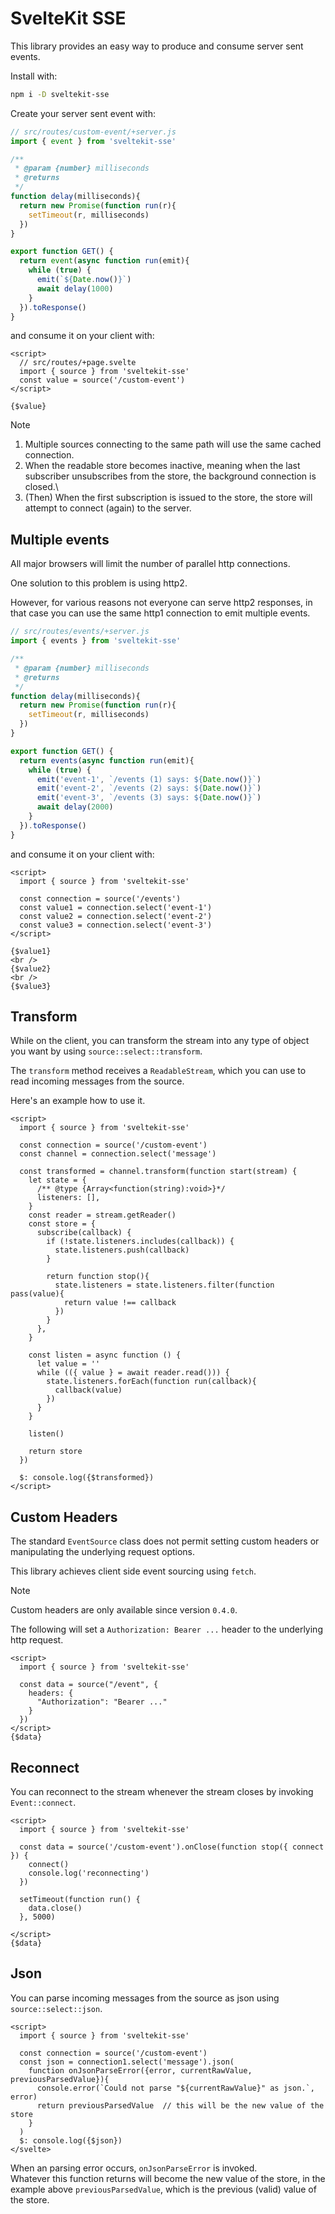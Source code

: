 # SvelteKit SSE

This library provides an easy way to produce and consume server sent events.

Install with:

```sh
npm i -D sveltekit-sse
```


Create your server sent event with:

```js
// src/routes/custom-event/+server.js
import { event } from 'sveltekit-sse'

/**
 * @param {number} milliseconds
 * @returns
 */
function delay(milliseconds){
  return new Promise(function run(r){
    setTimeout(r, milliseconds)
  })
}

export function GET() {
  return event(async function run(emit){
    while (true) {
      emit(`${Date.now()}`)
      await delay(1000)
    }
  }).toResponse()
}
```

and consume it on your client with:

```svelte
<script>
  // src/routes/+page.svelte
  import { source } from 'sveltekit-sse'
  const value = source('/custom-event')
</script>

{$value}
```

> [!NOTE]
> 1. Multiple sources connecting to the same path will use the same cached connection.
> 2. When the readable store becomes inactive, meaning when the last subscriber unsubscribes from the store, the background connection is closed.\
> 3. (Then) When the first subscription is issued to the store, the store will attempt to connect (again) to the server.

## Multiple events

All major browsers will limit the number of parallel http connections.

One solution to this problem is using http2.

However, for various reasons not everyone can serve http2 responses, in that case you can use the same http1 connection to emit multiple events.

```js
// src/routes/events/+server.js
import { events } from 'sveltekit-sse'

/**
 * @param {number} milliseconds
 * @returns
 */
function delay(milliseconds){
  return new Promise(function run(r){
    setTimeout(r, milliseconds)
  })
}

export function GET() {
  return events(async function run(emit){
    while (true) {
      emit('event-1', `/events (1) says: ${Date.now()}`)
      emit('event-2', `/events (2) says: ${Date.now()}`)
      emit('event-3', `/events (3) says: ${Date.now()}`)
      await delay(2000)
    }
  }).toResponse()
}
```

and consume it on your client with:

```svelte
<script>
  import { source } from 'sveltekit-sse'

  const connection = source('/events')
  const value1 = connection.select('event-1')
  const value2 = connection.select('event-2')
  const value3 = connection.select('event-3')
</script>

{$value1}
<br />
{$value2}
<br />
{$value3}
```

## Transform

While on the client, you can transform the stream into any type of object you want by using `source::select::transform`.

The `transform` method receives a `ReadableStream`, which you can use to read incoming messages from the source.

Here's an example how to use it.

```svelte
<script>
  import { source } from 'sveltekit-sse'

  const connection = source('/custom-event')
  const channel = connection.select('message')

  const transformed = channel.transform(function start(stream) {
    let state = {
      /** @type {Array<function(string):void>}*/
      listeners: [],
    }
    const reader = stream.getReader()
    const store = {
      subscribe(callback) {
        if (!state.listeners.includes(callback)) {
          state.listeners.push(callback)
        }

        return function stop(){
          state.listeners = state.listeners.filter(function pass(value){
            return value !== callback
          })
        }
      },
    }

    const listen = async function () {
      let value = ''
      while (({ value } = await reader.read())) {
        state.listeners.forEach(function run(callback){
          callback(value)
        })
      }
    }

    listen()

    return store
  })

  $: console.log({$transformed})
</script>
```


## Custom Headers

The standard `EventSource` class does not permit setting custom headers or manipulating the underlying request options.

This library achieves client side event sourcing using `fetch`.

> [!NOTE]
> Custom headers are only available since version `0.4.0`.

The following will set a `Authorization: Bearer ...` header to the underlying http request.

```svelte
<script>
  import { source } from 'sveltekit-sse'

  const data = source("/event", {
    headers: {
      "Authorization": "Bearer ..."
    }
  })
</script>
{$data}
```

## Reconnect

You can reconnect to the stream whenever the stream closes by invoking `Event::connect`.

```svelte
<script>
  import { source } from 'sveltekit-sse'

  const data = source('/custom-event').onClose(function stop({ connect }) {
    connect()
    console.log('reconnecting')
  })

  setTimeout(function run() {
    data.close()
  }, 5000)

</script>
{$data}
```

## Json

You can parse incoming messages from the source as json using `source::select::json`.


```svelte
<script>
  import { source } from 'sveltekit-sse'

  const connection = source('/custom-event')
  const json = connection1.select('message').json(
    function onJsonParseError({error, currentRawValue, previousParsedValue}){
      console.error(`Could not parse "${currentRawValue}" as json.`, error)
      return previousParsedValue  // this will be the new value of the store
    }
  )
  $: console.log({$json})
</svelte>
```

When an parsing error occurs, `onJsonParseError` is invoked.\
Whatever this function returns will become the new value of the store, in the example above `previousParsedValue`, which is the previous (valid) value of the store.